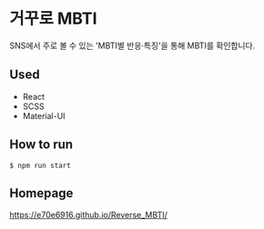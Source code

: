# 거꾸로 MBTI

SNS에서 주로 볼 수 있는 'MBTI별 반응·특징'을 통해 MBTI를 확인합니다.

## Used
- React
- SCSS
- Material-UI

## How to run
```$ npm run start```

## Homepage 
https://e70e6916.github.io/Reverse_MBTI/
